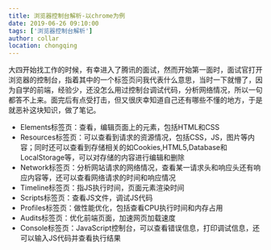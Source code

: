 ```yaml
---
title: 浏览器控制台解析-以chrome为例
date: 2019-06-26 09:10:00
tags: ['浏览器控制台解析']
author: collar
location: chongqing
---
```


大四开始找工作的时候，有幸进入了腾讯的面试，然而开始第一面时，面试官打开浏览器的控制台，指着其中的一个标签页问我代表什么意思，当时一下就懵了，因为自学的前端，经验少，还没怎么用过控制台调试代码，分析网络情况，所以一句都答不上来。面完后有点受打击，但又很庆幸知道自己还有哪些不懂的地方，于是就恶补这块知识，做了笔记。

<!-- more --> 

- Elements标签页：查看，编辑页面上的元素，包括HTML和CSS
- Resources标签页：可以查看到请求的资源情况，包括CSS，JS，图片等内容；同时还可以查看到存储相关的如Cookies,HTML5,Database和LocalStorage等，可以对存储的内容进行编辑和删除
- Network标签页：分析网站请求的网络情况，查看某一请求头和响应头还有响应内容等，还可以查看网络请求的时间和响应情况
- Timeline标签页：指JS执行时间，页面元素渲染时间
- Scripts标签页：查看JS文件，调试JS代码
- Profiles标签页：做性能优化，包括查看CPU执行时间和内存占用
- Audits标签页：优化前端页面，加速网页加载速度
- Console标签页：JavaScript控制台，可以查看错误信息，打印调试信息，还可以输入JS代码并查看执行结果